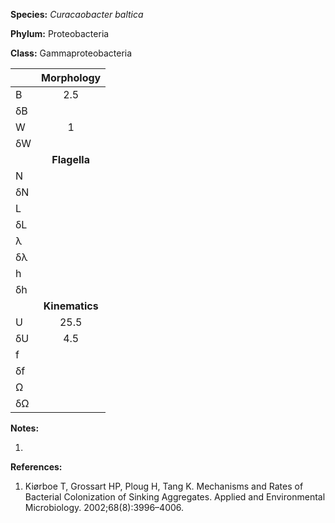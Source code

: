 **Species:** *Curacaobacter baltica*

**Phylum:** Proteobacteria

**Class:** Gammaproteobacteria

|    | **Morphology** |
|:-- | :------------: |
| B  | 2.5 |
| δB |  |
| W  | 1 |
| δW |  |
|    | **Flagella** |
| N  |  |
| δN |  |
| L  |  |
| δL |  |
| λ  |  |
| δλ |  |
| h  |  |
| δh |  |
|    | **Kinematics** |
| U  | 25.5 |
| δU | 4.5 |
| f  |  |
| δf |  |
| Ω  |  |
| δΩ |  |

**Notes:**

1.

**References:**

1. Kiørboe T, Grossart HP, Ploug H, Tang K.  Mechanisms and Rates of Bacterial Colonization of Sinking Aggregates. Applied and Environmental Microbiology. 2002;68(8):3996–4006.
